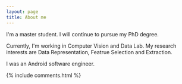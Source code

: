 ```yaml
---
layout: page
title: About me 
---
```


I'm a master student. I will continue to pursue my PhD degree.
<p>
Currently, I'm working in Computer Vision and Data Lab.
My research interests are Data Representation, Featrue Selection and Extraction.
<p>
I was an Android software engineer.
<p>

{% include comments.html %}



